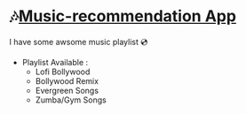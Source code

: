 # 🎶[Music-recommendation App](https://music-recommendation-by-shraddha.netlify.app/)

I have some awsome music playlist 💿


* Playlist Available :
  * Lofi Bollywood
  * Bollywood Remix
  * Evergreen Songs
  * Zumba/Gym Songs


